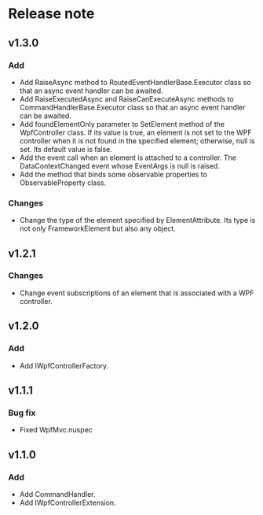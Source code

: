 # Release note

## v1.3.0

### Add

- Add RaiseAsync method to RoutedEventHandlerBase.Executor class so that an async event handler can be awaited.
- Add RaiseExecutedAsync and RaiseCanExecuteAsync methods to CommandHandlerBase.Executor class so that an async event handler can be awaited.
- Add foundElementOnly parameter to SetElement method of the WpfController class. If its value is true, an element is not set to the WPF controller when it is not found in the specified element; otherwise, null is set. Its default value is false.
- Add the event call when an element is attached to a controller. The DataContextChanged event whose EventArgs is null is raised.
- Add the method that binds some observable properties to ObservableProperty class.

### Changes

- Change the type of the element specified by ElementAttribute. Its type is not only FrameworkElement but also any object.

## v1.2.1

### Changes

- Change event subscriptions of an element that is associated with a WPF controller.

## v1.2.0

### Add

- Add IWpfControllerFactory.

## v1.1.1

### Bug fix

- Fixed WpfMvc.nuspec

## v1.1.0

### Add

- Add CommandHandler.
- Add IWpfControllerExtension.